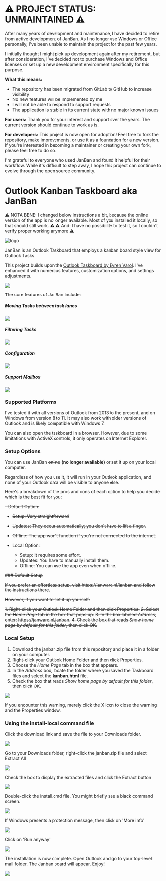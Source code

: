 # ⚠️ PROJECT STATUS: UNMAINTAINED ⚠️

After many years of development and maintenance, I have decided to retire from active development of JanBan. As I no longer use Windows or Office personally, I've been unable to maintain the project for the past few years. 

I initially thought I might pick up development again after my retirement, but after consideration, I've decided not to purchase Windows and Office licenses or set up a new development environment specifically for this purpose.

**What this means:**
- The repository has been migrated from GitLab to GitHub to increase visibility
- No new features will be implemented by me
- I will not be able to respond to support requests
- The application is stable in its current state with no major known issues

**For users:** Thank you for your interest and support over the years. The current version should continue to work as is.

**For developers:** This project is now open for adoption! Feel free to fork the repository, make improvements, or use it as a foundation for a new version. If you're interested in becoming a maintainer or creating your own fork, please feel free to do so.

I'm grateful to everyone who used JanBan and found it helpful for their workflow. While it's difficult to step away, I hope this project can continue to evolve through the open source community.

# Outlook Kanban Taskboard aka **JanBan**

⚠️ NOTA BENE: I changed below instructions a bit, because the online version of the app is no longer available. Most of you installed it locally, so that should still work. ⚠️
⚠️ And: I have no possibility to test it, so I couldn't verify proper working anymore ⚠️

![logo](/images/janban-icon-512-300x300.jpg)

JanBan is an Outlook Taskboard that employs a kanban board style view for Outlook Tasks.

This project builds upon the [Outlook Taskboard by Evren Varol](https://github.com/evrenvarol/outlook-taskboard). I've enhanced it with numerous features, customization options, and settings adjustments.

![](/images/scr1.png)

The core features of JanBan include:

##### Moving Tasks between task lanes
![](/images/scr2.gif)

##### Filtering Tasks 
![](/images/scr3.gif)

##### Configuration
![](/images/scr4.gif) 

##### Support Mailbox
![](/images/scr5.gif)

### Supported Platforms

I've tested it with all versions of Outlook from 2013 to the present, and on Windows from version 8 to 11. It may also work with older versions of Outlook and is likely compatible with Windows 7.

You can also open the taskboard in a browser. However, due to some limitations with ActiveX controls, it only operates on Internet Explorer.


### Setup Options

You can use JanBan ~~online~~ __(no longer available)__ or set it up on your local computer. 

Regardless of how you use it, it will run in your Outlook application, and none of your Outlook data will be visible to anyone else.

Here's a breakdown of the pros and cons of each option to help you decide which is the best fit for you:

~~- Default Option:~~
  - ~~Setup: Very straightforward~~
  - ~~Updates: They occur automatically; you don't have to lift a finger.~~
  - ~~Offline: The app won't function if you're not connected to the internet.~~

- Local Option:
  - Setup: It requires some effort. 
  - Updates: You have to manually install them.
  - Offline: You can use the app even when offline.

~~### Default Setup~~

~~If you prefer an effortless setup, visit https://janware.nl/janban and follow the instructions there.~~

~~However, if you want to set it up yourself:~~

~~1. Right-click your Outlook Home Folder and then click Properties.~~
~~2. Select the _Home Page_ tab in the box that pops up.~~
~~3. In the box labeled _Address_, enter: https://janware.nl/janban.~~
~~4. Check the box that reads _Show home page by default for this folder_, then click OK.~~

### Local Setup

1. Download the janban.zip file from this repository and place it in a folder on your computer.  
2. Right-click your Outlook Home Folder and then click Properties.
3. Choose the _Home Page_ tab in the box that appears.
4. In the _Address_ box, locate the folder where you saved the Taskboard files and select the __kanban.html__ file.  
5. Check the box that reads _Show home page by default for this folder_, then click OK.

![](/images/scr6.png)

If you encounter this warning, merely click the X icon to close the warning and the Properties window. 

### Using the install-local command file

Click the download link and save the file to your Downloads folder.  

![](/images/setup1.png)

Go to your Downloads folder, right-click the janban.zip file and select Extract All  

![](/images/setup2.png)

Check the box to display the extracted files and click the Extract button  

![](/images/setup3.png)

Double-click the install.cmd file. You might briefly see a black command screen.  

![](/images/setup4.png)

If Windows presents a protection message, then click on 'More info'  

![](/images/setup5.png)

Click on 'Run anyway'  

![](/images/setup6.png) 

The installation is now complete. Open Outlook and go to your top-level mail folder. The Janban board will appear. Enjoy!

![](/images/setup7.png)

